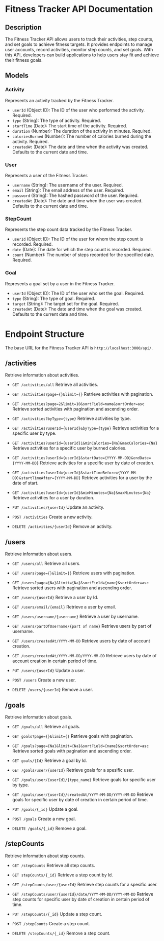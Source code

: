 # Fitness Tracker API Documentation

## Description
The Fitness Tracker API allows users to track their activities, step counts, and set goals to achieve fitness targets. It provides endpoints to manage user accounts, record activities, monitor step counts, and set goals. With this API, developers can build applications to help users stay fit and achieve their fitness goals.

## Models

### Activity
Represents an activity tracked by the Fitness Tracker.

- `userId` (Object ID): The ID of the user who performed the activity. Required.
- `type` (String): The type of activity. Required.
- `startTime` (Date): The start time of the activity. Required.
- `duration` (Number): The duration of the activity in minutes. Required.
- `caloriesBurned` (Number): The number of calories burned during the activity. Required.
- `createdAt` (Date): The date and time when the activity was created. Defaults to the current date and time.

### User
Represents a user of the Fitness Tracker.

- `username` (String): The username of the user. Required.
- `email` (String): The email address of the user. Required.
- `password` (String): The hashed password of the user. Required.
- `createdAt` (Date): The date and time when the user was created. Defaults to the current date and time.

### StepCount
Represents the step count data tracked by the Fitness Tracker.

- `userId` (Object ID): The ID of the user for whom the step count is recorded. Required.
- `date` (Date): The date for which the step count is recorded. Required.
- `count` (Number): The number of steps recorded for the specified date. Required.

### Goal
Represents a goal set by a user in the Fitness Tracker.

- `userId` (Object ID): The ID of the user who set the goal. Required.
- `type` (String): The type of goal. Required.
- `target` (String): The target set for the goal. Required.
- `createdAt` (Date): The date and time when the goal was created. Defaults to the current date and time.

# Endpoint Structure

The base URL for the Fitness Tracker API is `http://localhost:3000/api/`.

## /activities

Retrieve information about activities.

-  `GET /activities/all` Retrieve all activities.

- `GET /activities?page={}&limit={}` Retrieve activities with pagination.

- `GET /activities?page=2&limit=10&sortField=name&sortOrder=asc` Retrieve sorted activities with pagination and ascending order.

- `GET /activities?byType={type}` Retrieve activities by type.

- `GET /activities?userId={userId}&byType={type}` Retrieve activities for a specific user by type.

- `GET /activities?userId={userId}1&minCalories={Na}&maxCalories={Na}` Retrieve activities for a specific user by burned calories.

- `GET /activities?userId={userId}&startDate={YYYY-MM-DD}&endDate={YYYY-MM-DD}` Retrieve activities for a specific user by date of creation.

- `GET /activities?userId={userId}&startTimeBefore={YYYY-MM-DD}&startTimeAfter={YYYY-MM-DD}` Retrieve activities for a user by the date of start.

- `GET /activities?userId={userId}&minMinutes={Na}&maxMinutes={Na}` Retrieve activities for a user by duration.

- `PUT /activities/{userId}` Update an activity.

- `POST /activities` Create a new activity.

- `DELETE /activities/{userId}`  Remove an activity.

## /users 

Retrieve information about users.

-  `GET /users/all` Retrieve all users.

- `GET /users?page={}&limit={}` Retrieve users with pagination.

- `GET /users?page={Na}&limit={Na}&sortField={name}&sortOrder=asc` Retrieve sorted users with pagination and ascending order.

- `GET /users/{userId}`  Retrieve a user by Id.

- `GET /users/email/{email}` Retrieve a user by email.

- `GET /users/username/{username}` Retrieve a user by username.

- `GET /users/partOfUsername/{part of name}` Retrieve users by part of username.

- `GET /users/createdAt/YYYY-MM-DD` Retrieve users by date of account creation.

- `GET /users/createdAt/YYYY-MM-DD/YYYY-MM-DD` Retrieve users by date of account creation in certain period of time.

- `PUT /users/{userId}` Update a user.

- `POST /users` Create a new user.

- `DELETE /users/{userId}`  Remove a user.

## /goals 

Retrieve information about goals.

-  `GET /goals/all` Retrieve all goals.

- `GET goals?page={}&limit={}` Retrieve goals with pagination.

- `GET /goals?page={Na}&limit={Na}&sortField={name}&sortOrder=asc` Retrieve sorted goals with pagination and ascending order.

- `GET goals/{Id}`  Retrieve a goal by Id.

- `GET /goals/user/{userId}` Retrieve goals for a spesific user.

- `GET /goals/user/{userId}/{type_name}` Retrieve goals for specific user by type.

- `GET /goals/user/{userId}/createdAt/YYYY-MM-DD/YYYY-MM-DD` Retrieve goals for specific user by date of creation in certain period of time.

- `PUT /goals/{_id}` Update a goal.

- `POST /goals` Create a new goal.

- `DELETE /goals/{_id}`  Remove a goal.

## /stepCounts 

Retrieve information about step counts.

-  `GET /stepCounts` Retrieve all step counts.

- `GET stepCounts/{_id}`  Retrieve a step count by Id.

- `GET /stepCounts/user/{userId}` Retrieve step counts for a spesific user.

- `GET /stepCounts/user/{userId}/date/YYYY-MM-DD/YYYY-MM-DD` Retrieve step counts for specific user by date of creation in certain period of time.

- `PUT /stepCounts/{_id}` Update a step count.

- `POST /stepCounts` Create a step count.

- `DELETE /stepCounts/{_id}`  Remove a step count.
